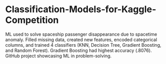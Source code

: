 # Classification-Models-for-Kaggle-Competition
ML used to solve spaceship passenger disappearance due to spacetime anomaly. Filled missing data, created new features, encoded categorical columns, and trained 4 classifiers (KNN, Decision Tree, Gradient Boosting, and Random Forest). Gradient Boosting had highest accuracy (.8076). GitHub project showcasing ML in problem-solving.
